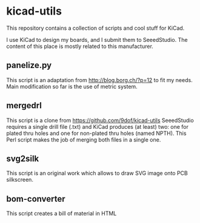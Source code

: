 kicad-utils
===========

This repository contains a collection of scripts and cool stuff for KiCad.

I use KiCad to design my boards, and I submit them to SeeedStudio. The content of this place is mostly related to this manufacturer.

panelize.py
-----------
This script is an adaptation from http://blog.borg.ch/?p=12 to fit my needs. Main modification so far is the use of metric system.

mergedrl
--------
This script is a clone from https://github.com/9dof/kicad-utils
SeeedStudio requires a single drill file (.txt) and KiCad produces (at least) two: one for plated thru holes and one for non-plated thru holes (named NPTH).
This Perl script makes the job of merging both files in a single one.

svg2silk
--------
This script is an original work which allows to draw SVG image onto PCB silkscreen.

bom-converter
-------------
This script creates a bill of material in HTML
